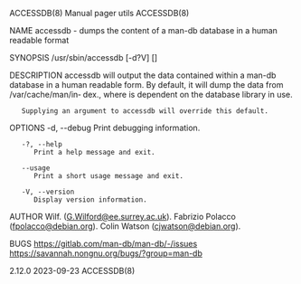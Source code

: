 ACCESSDB(8)							      Manual pager utils							   ACCESSDB(8)

NAME
       accessdb - dumps the content of a man-db database in a human readable format

SYNOPSIS
       /usr/sbin/accessdb [-d?V] [<index-file>]

DESCRIPTION
       accessdb	 will  output the data contained within a man-db database in a human readable form.  By default, it will dump the data from /var/cache/man/in‐
       dex.<db-type>, where <db-type> is dependent on the database library in use.

       Supplying an argument to accessdb will override this default.

OPTIONS
       -d, --debug
	      Print debugging information.

       -?, --help
	      Print a help message and exit.

       --usage
	      Print a short usage message and exit.

       -V, --version
	      Display version information.

AUTHOR
       Wilf. (G.Wilford@ee.surrey.ac.uk).
       Fabrizio Polacco (fpolacco@debian.org).
       Colin Watson (cjwatson@debian.org).

BUGS
       https://gitlab.com/man-db/man-db/-/issues
       https://savannah.nongnu.org/bugs/?group=man-db

2.12.0									  2023-09-23								   ACCESSDB(8)
